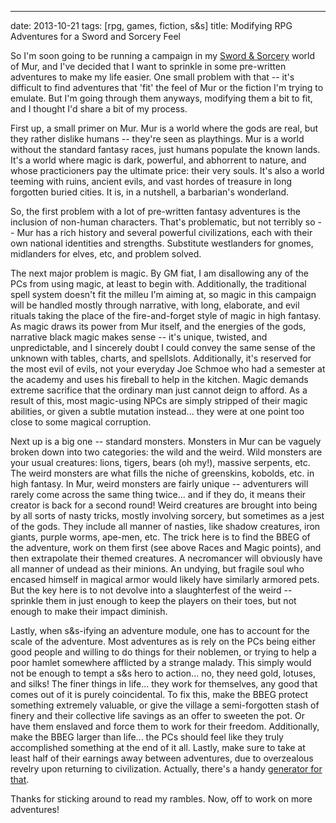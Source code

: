 ---
date: 2013-10-21
tags: [rpg, games, fiction, s&s]
title: Modifying RPG Adventures for a Sword and Sorcery Feel

So I'm soon going to be running a campaign in my [Sword & Sorcery](http://en.wikipedia.org/wiki/Sword_and_sorcery) world of Mur, and I've decided that I want to sprinkle in some pre-written adventures to make my life easier.  One small problem with that -- it's difficult to find adventures that 'fit' the feel of Mur or the fiction I'm trying to emulate.  But I'm going through them anyways, modifying them a bit to fit, and I thought I'd share a bit of my process.

First up, a small primer on Mur.  Mur is a world where the gods are real, but they rather dislike humans -- they're seen as playthings.  Mur is a world without the standard fantasy races, just humans populate the known lands.  It's a world where magic is dark, powerful, and abhorrent to nature, and whose practicioners pay the ultimate price: their very souls.  It's also a world teeming with ruins, ancient evils, and vast hordes of treasure in long forgotten buried cities.  It is, in a nutshell, a barbarian's wonderland.

So, the first problem with a lot of pre-written fantasy adventures is the inclusion of non-human characters.  That's problematic, but not terribly so -- Mur has a rich history and several powerful civilizations, each with their own national identities and strengths.  Substitute westlanders for gnomes, midlanders for elves, etc, and problem solved.

The next major problem is magic.  By GM fiat, I am disallowing any of the PCs from using magic, at least to begin with.  Additionally, the traditional spell system doesn't fit the milleu I'm aiming at, so magic in this campaign will be handled mostly through narrative, with long, elaborate, and evil rituals taking the place of the fire-and-forget style of magic in high fantasy.  As magic draws its power from Mur itself, and the energies of the gods, narrative black magic makes sense -- it's unique, twisted, and unpredictable, and I sincerely doubt I could convey the same sense of the unknown with tables, charts, and spellslots.  Additionally, it's reserved for the most evil of evils, not your everyday Joe Schmoe who had a semester at the academy and uses his fireball to help in the kitchen.  Magic demands extreme sacrifice that the ordinary man just cannot deign to afford.  As a result of this, most magic-using NPCs are simply stripped of their magic abilities, or given a subtle mutation instead... they were at one point too close to some magical corruption.

Next up is a big one -- standard monsters.  Monsters in Mur can be vaguely broken down into two categories: the wild and the weird.  Wild monsters are your usual creatures: lions, tigers, bears (oh my!), massive serpents, etc.  The weird monsters are what fills the niche of greenskins, kobolds, etc. in high fantasy.  In Mur, weird monsters are fairly unique -- adventurers will rarely come across the same thing twice... and if they do, it means their creator is back for a second round!  Weird creatures are brought into being by all sorts of nasty tricks, mostly involving sorcery, but sometimes as a jest of the gods.  They include all manner of nasties, like shadow creatures, iron giants, purple worms, ape-men, etc.  The trick here is to find the BBEG of the adventure, work on them first (see above Races and Magic points), and then extrapolate their themed creatures.  A necromancer will obviously have all manner of undead as their minions.  An undying, but fragile soul who encased himself in magical armor would likely have similarly armored pets.  But the key here is to not devolve into a slaughterfest of the weird -- sprinkle them in just enough to keep the players on their toes, but not enough to make their impact diminish.

Lastly, when s&s-ifying an adventure module, one has to account for the scale of the adventure.  Most adventures as is rely on the PCs being either good people and willing to do things for their noblemen, or trying to help a poor hamlet somewhere afflicted by a strange malady.  This simply would not be enough to tempt a s&s hero to action... no, they need gold, lotuses, and silks!  The finer things in life... they work for themselves, any good that comes out of it is purely coincidental.  To fix this, make the BBEG protect something extremely valuable, or give the village a semi-forgotten stash of finery and their collective life savings as an offer to sweeten the pot.  Or have them enslaved and force them to work for their freedom.  Additionally, make the BBEG larger than life... the PCs should feel like they truly accomplished something at the end of it all.  Lastly, make sure to take at least half of their earnings away between adventures, due to overzealous revelry upon returning to civilization.  Actually, there's a handy [generator for that](http://www.swordsmen-and-sorcerers.com/wp-content/uploads/2013/01/Drunken-Debauchery.pdf).

Thanks for sticking around to read my rambles.  Now, off to work on more adventures!